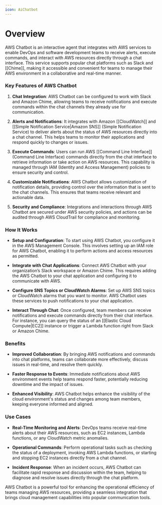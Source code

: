 ```yaml
---
icon: AiChatbot
---
```

# Overview

AWS Chatbot is an interactive agent that integrates with AWS services to enable DevOps and software development teams to receive alerts, execute commands, and interact with AWS resources directly through a chat interface. This service supports popular chat platforms such as Slack and [[Chime]], making it accessible and convenient for teams to manage their AWS environment in a collaborative and real-time manner.

### Key Features of AWS Chatbot

1. **Chat Integration**: AWS Chatbot can be configured to work with Slack and Amazon Chime, allowing teams to receive notifications and execute commands within the chat channels they already use for communication.
    
2. **Alerts and Notifications**: It integrates with Amazon [[CloudWatch]] and [[Simple Notification Service|Amazon SNS]] (Simple Notification Service) to deliver alerts about the status of AWS resources directly into a chat channel. This helps teams to monitor their applications and respond quickly to changes or issues.
    
3. **Execute Commands**: Users can run AWS [[Command Line Interface]] (Command Line Interface) commands directly from the chat interface to retrieve information or take action on AWS resources. This capability is managed through IAM (Identity and Access Management) policies to ensure security and control.
    
4. **Customizable Notifications**: AWS Chatbot allows customization of notification details, providing control over the information that is sent to the chat channels. This ensures that teams receive relevant and actionable data.
    
5. **Security and Compliance**: Integrations and interactions through AWS Chatbot are secured under AWS security policies, and actions can be audited through AWS CloudTrail for compliance and monitoring.
    

### How It Works

- **Setup and Configuration**: To start using AWS Chatbot, you configure it in the AWS Management Console. This involves setting up an IAM role for AWS Chatbot, enabling it to perform actions and access resources as permitted.
    
- **Integrate with Chat Applications**: Connect AWS Chatbot with your organization’s Slack workspace or Amazon Chime. This requires adding the AWS Chatbot to your chat application and configuring it to communicate with AWS.
    
- **Configure SNS Topics or CloudWatch Alarms**: Set up AWS SNS topics or CloudWatch alarms that you want to monitor. AWS Chatbot uses these services to push notifications to your chat application.
    
- **Interact Through Chat**: Once configured, team members can receive notifications and execute commands directly from their chat interface. For instance, you can query the status of an [[Elastic Cloud Compute|EC2]] instance or trigger a Lambda function right from Slack or Amazon Chime.
    

### Benefits

- **Improved Collaboration**: By bringing AWS notifications and commands into chat platforms, teams can collaborate more effectively, discuss issues in real-time, and resolve them quickly.
    
- **Faster Response to Events**: Immediate notifications about AWS environment events help teams respond faster, potentially reducing downtime and the impact of issues.
    
- **Enhanced Visibility**: AWS Chatbot helps enhance the visibility of the cloud environment's status and changes among team members, keeping everyone informed and aligned.
    

### Use Cases

- **Real-Time Monitoring and Alerts**: DevOps teams receive real-time alerts about their AWS resources, such as EC2 instances, Lambda functions, or any CloudWatch metric anomalies.
    
- **Operational Commands**: Perform operational tasks such as checking the status of a deployment, invoking AWS Lambda functions, or starting and stopping EC2 instances directly from a chat channel.
    
- **Incident Response**: When an incident occurs, AWS Chatbot can facilitate rapid response and discussion within the team, helping to diagnose and resolve issues directly through the chat platform.
    

AWS Chatbot is a powerful tool for enhancing the operational efficiency of teams managing AWS resources, providing a seamless integration that brings cloud management capabilities into popular communication tools.